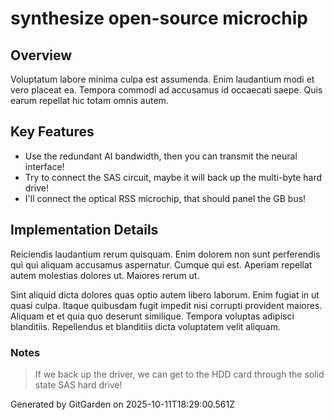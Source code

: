 # synthesize open-source microchip

## Overview
Voluptatum labore minima culpa est assumenda. Enim laudantium modi et vero placeat ea. Tempora commodi ad accusamus id occaecati saepe. Quis earum repellat hic totam omnis autem.

## Key Features
- Use the redundant AI bandwidth, then you can transmit the neural interface!
- Try to connect the SAS circuit, maybe it will back up the multi-byte hard drive!
- I'll connect the optical RSS microchip, that should panel the GB bus!

## Implementation Details
Reiciendis laudantium rerum quisquam. Enim dolorem non sunt perferendis qui qui aliquam accusamus aspernatur. Cumque qui est. Aperiam repellat autem molestias dolores ut. Maiores rerum ut.
 Sint aliquid dicta dolores quas optio autem libero laborum. Enim fugiat in ut quasi culpa. Itaque quibusdam fugit impedit nisi corrupti provident maiores. Aliquam et et quia quo deserunt similique. Tempora voluptas adipisci blanditiis. Repellendus et blanditiis dicta voluptatem velit aliquam.

### Notes
> If we back up the driver, we can get to the HDD card through the solid state SAS hard drive!

Generated by GitGarden on 2025-10-11T18:29:00.561Z